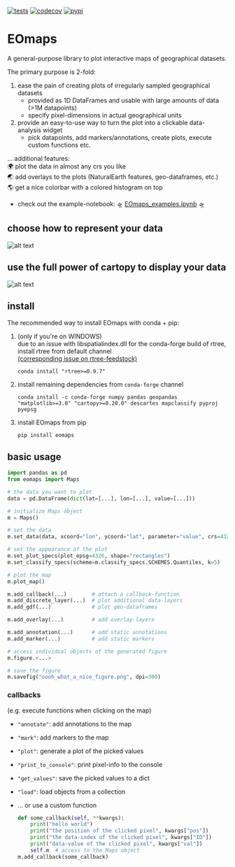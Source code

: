 [![tests](https://github.com/raphaelquast/EOmaps/actions/workflows/testMaps.yml/badge.svg?branch=master)](https://github.com/raphaelquast/EOmaps/actions/workflows/testMaps.yml)
[![codecov](https://codecov.io/gh/raphaelquast/EOmaps/branch/dev/graph/badge.svg?token=25M85P7MJG)](https://codecov.io/gh/raphaelquast/EOmaps)
[![pypi](https://img.shields.io/pypi/v/eomaps)](https://pypi.org/project/eomaps/)
# EOmaps

A general-purpose library to plot interactive maps of geographical datasets.

The primary purpose is 2-fold:
1. ease the pain of creating plots of irregularly sampled geographical datasets
   - provided as 1D DataFrames and usable with large amounts of data (>1M datapoints)
   - specify pixel-dimensions in actual geographical units  
2. provide an easy-to-use way to turn the plot into a clickable data-analysis widget
   - pick datapoints, add markers/annotations, create plots, execute custom functions etc.

... additional features:  
🌍 plot the data in almost any crs you like  
🌏 add overlays to the plots (NaturalEarth features, geo-dataframes, etc.)  
🌎 get a nice colorbar with a colored histogram on top  

- check out the example-notebook: 🛸 [EOmaps_examples.ipynb](https://github.com/raphaelquast/maps/blob/dev/examples/EOmaps_examples.ipynb) 🛸

## choose how to represent your data
![alt text](https://github.com/raphaelquast/EOmaps/blob/dev/examples/plotshapes.png?raw=true)
## use the full power of cartopy to display your data
![alt text](https://github.com/raphaelquast/EOmaps/blob/dev/examples/projections.png?raw=true)

## install
The recommended way to install EOmaps with conda + pip:

1. (only if you're on WINDOWS)  
   due to an issue with libspatialindex.dll for the conda-forge build of rtree, install rtree from default channel  
   [(corresponding issue on rtree-feedstock)](https://github.com/conda-forge/rtree-feedstock/issues/31)
   ```
   conda install "rtree>=0.9.7"
   ```
2. install remaining dependencies from `conda-forge` channel
   ```
   conda install -c conda-forge numpy pandas geopandas "matplotlib>=3.0" "cartopy>=0.20.0" descartes mapclassify pyproj pyepsg
   ```
3. install EOmaps from pip
   ```
   pip install eomaps
   ```

## basic usage
```python
import pandas as pd
from eomaps import Maps

# the data you want to plot
data = pd.DataFrame(dict(lat=[...], lon=[...], value=[...]))

# initialize Maps object
m = Maps()

# set the data
m.set_data(data, xcoord="lon", ycoord="lat", parameter="value", crs=4326)

# set the appearance of the plot
m.set_plot_specs(plot_epsg=4326, shape="rectangles")
m.set_classify_specs(scheme=m.classify_specs.SCHEMES.Quantiles, k=5)

# plot the map
m.plot_map()

m.add_callback(...)        # attach a callback-function
m.add_discrete_layer(...)  # plot additional data-layers
m.add_gdf(...)             # plot geo-dataframes

m.add_overlay(...)         # add overlay-layers

m.add_annotation(...)      # add static annotations
m.add_marker(...)          # add static markers

# access individual objects of the generated figure
m.figure.<...>

# save the figure
m.savefig("oooh_what_a_nice_figure.png", dpi=300)  
```


### callbacks
(e.g. execute functions when clicking on the map)
- `"annotate"`: add annotations to the map
- `"mark"`: add markers to the map
- `"plot"`: generate a plot of the picked values
- `"print_to_console"`: print pixel-info to the console
- `"get_values"`: save the picked values to a dict
- `"load"`: load objects from a collection
- ... or use a custom function

    ```python
    def some_callback(self, **kwargs):
        print("hello world")
        print("the position of the clicked pixel", kwargs["pos"])
        print("the data-index of the clicked pixel", kwargs["ID"])
        print("data-value of the clicked pixel", kwargs["val"])
        self.m  # access to the Maps object
    m.add_callback(some_callback)
    ```

